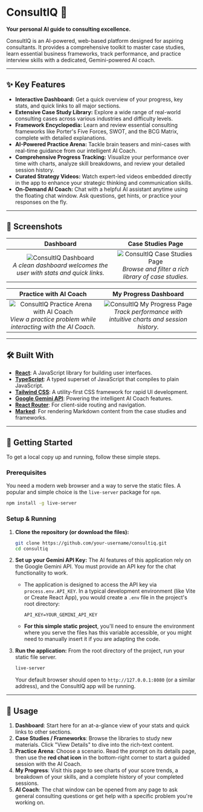 # ConsultIQ 🚀

**Your personal AI guide to consulting excellence.**

ConsultIQ is an AI-powered, web-based platform designed for aspiring consultants. It provides a comprehensive toolkit to master case studies, learn essential business frameworks, track performance, and practice interview skills with a dedicated, Gemini-powered AI coach.

---

## ✨ Key Features

- **Interactive Dashboard:** Get a quick overview of your progress, key stats, and quick links to all major sections.
- **Extensive Case Study Library:** Explore a wide range of real-world consulting cases across various industries and difficulty levels.
- **Framework Encyclopedia:** Learn and review essential consulting frameworks like Porter's Five Forces, SWOT, and the BCG Matrix, complete with detailed explanations.
- **AI-Powered Practice Arena:** Tackle brain teasers and mini-cases with real-time guidance from our intelligent AI Coach.
- **Comprehensive Progress Tracking:** Visualize your performance over time with charts, analyze skill breakdowns, and review your detailed session history.
- **Curated Strategy Videos:** Watch expert-led videos embedded directly in the app to enhance your strategic thinking and communication skills.
- **On-Demand AI Coach:** Chat with a helpful AI assistant anytime using the floating chat window. Ask questions, get hints, or practice your responses on the fly.

---

## 📸 Screenshots

| Dashboard | Case Studies Page |
| :---: | :---: |
| ![ConsultIQ Dashboard](https://placehold.co/600x338/fef2f2/b91c1c?text=Dashboard+View) <br> *A clean dashboard welcomes the user with stats and quick links.* | ![ConsultIQ Case Studies Page](https://placehold.co/600x338/fef2f2/b91c1c?text=Case+Studies) <br> *Browse and filter a rich library of case studies.* |

| Practice with AI Coach | My Progress Dashboard |
| :---: | :---: |
| ![ConsultIQ Practice Arena with AI Coach](https://placehold.co/600x338/fef2f2/b91c1c?text=Practice+with+AI+Coach) <br> *View a practice problem while interacting with the AI Coach.* | ![ConsultIQ My Progress Page](https://placehold.co/600x338/fef2f2/b91c1c?text=Progress+Tracking) <br> *Track performance with intuitive charts and session history.* |

---

## 🛠️ Built With

- **[React](https://react.dev/)**: A JavaScript library for building user interfaces.
- **[TypeScript](https://www.typescriptlang.org/)**: A typed superset of JavaScript that compiles to plain JavaScript.
- **[Tailwind CSS](https://tailwindcss.com/)**: A utility-first CSS framework for rapid UI development.
- **[Google Gemini API](https://ai.google.dev/)**: Powering the intelligent AI Coach features.
- **[React Router](https://reactrouter.com/)**: For client-side routing and navigation.
- **[Marked](https://marked.js.org/)**: For rendering Markdown content from the case studies and frameworks.

---

## 🚀 Getting Started

To get a local copy up and running, follow these simple steps.

### Prerequisites

You need a modern web browser and a way to serve the static files. A popular and simple choice is the `live-server` package for `npm`.

```sh
npm install -g live-server
```

### Setup & Running

1.  **Clone the repository (or download the files):**
    ```sh
    git clone https://github.com/your-username/consultiq.git
    cd consultiq
    ```

2.  **Set up your Gemini API Key:**
    The AI features of this application rely on the Google Gemini API. You must provide an API key for the chat functionality to work.

    - The application is designed to access the API key via `process.env.API_KEY`. In a typical development environment (like Vite or Create React App), you would create a `.env` file in the project's root directory:
      ```
      API_KEY=YOUR_GEMINI_API_KEY
      ```
    - **For this simple static project**, you'll need to ensure the environment where you serve the files has this variable accessible, or you might need to manually insert it if you are adapting the code.

3.  **Run the application:**
    From the root directory of the project, run your static file server.

    ```sh
    live-server
    ```

    Your default browser should open to `http://127.0.0.1:8080` (or a similar address), and the ConsultIQ app will be running.

---

## 📖 Usage

1.  **Dashboard**: Start here for an at-a-glance view of your stats and quick links to other sections.
2.  **Case Studies / Frameworks**: Browse the libraries to study new materials. Click "View Details" to dive into the rich-text content.
3.  **Practice Arena**: Choose a scenario. Read the prompt on its details page, then use the **red chat icon** in the bottom-right corner to start a guided session with the AI Coach.
4.  **My Progress**: Visit this page to see charts of your score trends, a breakdown of your skills, and a complete history of your completed sessions.
5.  **AI Coach**: The chat window can be opened from any page to ask general consulting questions or get help with a specific problem you're working on.
